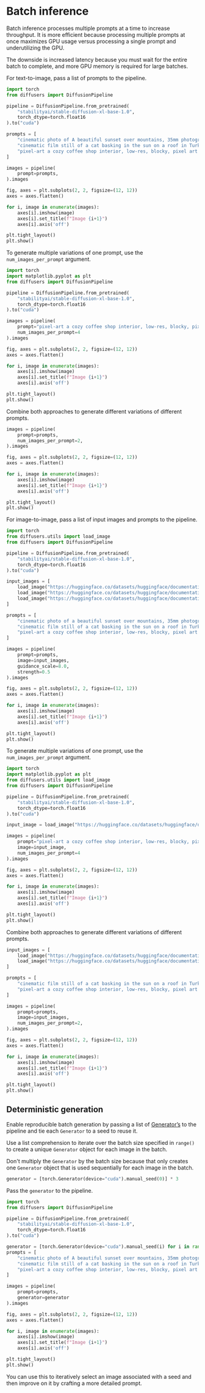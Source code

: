 <!--Copyright 2025 The HuggingFace Team. All rights reserved.

Licensed under the Apache License, Version 2.0 (the "License"); you may not use this file except in compliance with
the License. You may obtain a copy of the License at

http://www.apache.org/licenses/LICENSE-2.0

Unless required by applicable law or agreed to in writing, software distributed under the License is distributed on
an "AS IS" BASIS, WITHOUT WARRANTIES OR CONDITIONS OF ANY KIND, either express or implied. See the License for the
specific language governing permissions and limitations under the License.
-->

# Batch inference

Batch inference processes multiple prompts at a time to increase throughput. It is more efficient because processing multiple prompts at once maximizes GPU usage versus processing a single prompt and underutilizing the GPU.

The downside is increased latency because you must wait for the entire batch to complete, and more GPU memory is required for large batches.

<hfoptions id="usage">
<hfoption id="text-to-image">

For text-to-image, pass a list of prompts to the pipeline.

```py
import torch
from diffusers import DiffusionPipeline

pipeline = DiffusionPipeline.from_pretrained(
    "stabilityai/stable-diffusion-xl-base-1.0",
    torch_dtype=torch.float16
).to("cuda")

prompts = [
    "cinematic photo of A beautiful sunset over mountains, 35mm photograph, film, professional, 4k, highly detailed",
    "cinematic film still of a cat basking in the sun on a roof in Turkey, highly detailed, high budget hollywood movie, cinemascope, moody, epic, gorgeous, film grain",
    "pixel-art a cozy coffee shop interior, low-res, blocky, pixel art style, 8-bit graphics"
]

images = pipeline(
    prompt=prompts,
).images

fig, axes = plt.subplots(2, 2, figsize=(12, 12))
axes = axes.flatten()

for i, image in enumerate(images):
    axes[i].imshow(image)
    axes[i].set_title(f"Image {i+1}")
    axes[i].axis('off')

plt.tight_layout()
plt.show()
```

To generate multiple variations of one prompt, use the `num_images_per_prompt` argument.

```py
import torch
import matplotlib.pyplot as plt
from diffusers import DiffusionPipeline

pipeline = DiffusionPipeline.from_pretrained(
    "stabilityai/stable-diffusion-xl-base-1.0",
    torch_dtype=torch.float16
).to("cuda")

images = pipeline(
    prompt="pixel-art a cozy coffee shop interior, low-res, blocky, pixel art style, 8-bit graphics",
    num_images_per_prompt=4
).images

fig, axes = plt.subplots(2, 2, figsize=(12, 12))
axes = axes.flatten()

for i, image in enumerate(images):
    axes[i].imshow(image)
    axes[i].set_title(f"Image {i+1}")
    axes[i].axis('off')

plt.tight_layout()
plt.show()
```

Combine both approaches to generate different variations of different prompts.

```py
images = pipeline(
    prompt=prompts,
    num_images_per_prompt=2,
).images

fig, axes = plt.subplots(2, 2, figsize=(12, 12))
axes = axes.flatten()

for i, image in enumerate(images):
    axes[i].imshow(image)
    axes[i].set_title(f"Image {i+1}")
    axes[i].axis('off')

plt.tight_layout()
plt.show()
```

</hfoption>
<hfoption id="image-to-image">

For image-to-image, pass a list of input images and prompts to the pipeline.

```py
import torch
from diffusers.utils import load_image
from diffusers import DiffusionPipeline

pipeline = DiffusionPipeline.from_pretrained(
    "stabilityai/stable-diffusion-xl-base-1.0",
    torch_dtype=torch.float16
).to("cuda")

input_images = [
    load_image("https://huggingface.co/datasets/huggingface/documentation-images/resolve/main/diffusers/inpaint.png"),
    load_image("https://huggingface.co/datasets/huggingface/documentation-images/resolve/main/diffusers/cat.png"),
    load_image("https://huggingface.co/datasets/huggingface/documentation-images/resolve/main/diffusers/detail-prompt.png")
]

prompts = [
    "cinematic photo of a beautiful sunset over mountains, 35mm photograph, film, professional, 4k, highly detailed",
    "cinematic film still of a cat basking in the sun on a roof in Turkey, highly detailed, high budget hollywood movie, cinemascope, moody, epic, gorgeous, film grain",
    "pixel-art a cozy coffee shop interior, low-res, blocky, pixel art style, 8-bit graphics"
]

images = pipeline(
    prompt=prompts,
    image=input_images,
    guidance_scale=8.0,
    strength=0.5
).images

fig, axes = plt.subplots(2, 2, figsize=(12, 12))
axes = axes.flatten()

for i, image in enumerate(images):
    axes[i].imshow(image)
    axes[i].set_title(f"Image {i+1}")
    axes[i].axis('off')

plt.tight_layout()
plt.show()
```

To generate multiple variations of one prompt, use the `num_images_per_prompt` argument.

```py
import torch
import matplotlib.pyplot as plt
from diffusers.utils import load_image
from diffusers import DiffusionPipeline

pipeline = DiffusionPipeline.from_pretrained(
    "stabilityai/stable-diffusion-xl-base-1.0",
    torch_dtype=torch.float16
).to("cuda")

input_image = load_image("https://huggingface.co/datasets/huggingface/documentation-images/resolve/main/diffusers/detail-prompt.png")

images = pipeline(
    prompt="pixel-art a cozy coffee shop interior, low-res, blocky, pixel art style, 8-bit graphics",
    image=input_image,
    num_images_per_prompt=4
).images

fig, axes = plt.subplots(2, 2, figsize=(12, 12))
axes = axes.flatten()

for i, image in enumerate(images):
    axes[i].imshow(image)
    axes[i].set_title(f"Image {i+1}")
    axes[i].axis('off')

plt.tight_layout()
plt.show()
```

Combine both approaches to generate different variations of different prompts.

```py
input_images = [
    load_image("https://huggingface.co/datasets/huggingface/documentation-images/resolve/main/diffusers/cat.png"),
    load_image("https://huggingface.co/datasets/huggingface/documentation-images/resolve/main/diffusers/detail-prompt.png")
]

prompts = [
    "cinematic film still of a cat basking in the sun on a roof in Turkey, highly detailed, high budget hollywood movie, cinemascope, moody, epic, gorgeous, film grain",
    "pixel-art a cozy coffee shop interior, low-res, blocky, pixel art style, 8-bit graphics"
]

images = pipeline(
    prompt=prompts,
    image=input_images,
    num_images_per_prompt=2,
).images

fig, axes = plt.subplots(2, 2, figsize=(12, 12))
axes = axes.flatten()

for i, image in enumerate(images):
    axes[i].imshow(image)
    axes[i].set_title(f"Image {i+1}")
    axes[i].axis('off')

plt.tight_layout()
plt.show()
```

</hfoption>
</hfoptions>

## Deterministic generation

Enable reproducible batch generation by passing a list of [Generator’s](https://pytorch.org/docs/stable/generated/torch.Generator.html) to the pipeline and tie each `Generator` to a seed to reuse it.

Use a list comprehension to iterate over the batch size specified in `range()` to create a unique `Generator` object for each image in the batch.

Don't multiply the `Generator` by the batch size because that only creates one `Generator` object that is used sequentially for each image in the batch.

```py
generator = [torch.Generator(device="cuda").manual_seed(0)] * 3
```

Pass the `generator` to the pipeline.

```py
import torch
from diffusers import DiffusionPipeline

pipeline = DiffusionPipeline.from_pretrained(
    "stabilityai/stable-diffusion-xl-base-1.0",
    torch_dtype=torch.float16
).to("cuda")

generator = [torch.Generator(device="cuda").manual_seed(i) for i in range(3)]
prompts = [
    "cinematic photo of A beautiful sunset over mountains, 35mm photograph, film, professional, 4k, highly detailed",
    "cinematic film still of a cat basking in the sun on a roof in Turkey, highly detailed, high budget hollywood movie, cinemascope, moody, epic, gorgeous, film grain",
    "pixel-art a cozy coffee shop interior, low-res, blocky, pixel art style, 8-bit graphics"
]

images = pipeline(
    prompt=prompts,
    generator=generator
).images

fig, axes = plt.subplots(2, 2, figsize=(12, 12))
axes = axes.flatten()

for i, image in enumerate(images):
    axes[i].imshow(image)
    axes[i].set_title(f"Image {i+1}")
    axes[i].axis('off')

plt.tight_layout()
plt.show()
```

You can use this to iteratively select an image associated with a seed and then improve on it by crafting a more detailed prompt.
